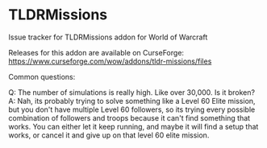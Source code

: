 # TLDRMissions
Issue tracker for TLDRMissions addon for World of Warcraft

Releases for this addon are available on CurseForge: https://www.curseforge.com/wow/addons/tldr-missions/files

Common questions:

Q: The number of simulations is really high. Like over 30,000. Is it broken?
A: Nah, its probably trying to solve something like a Level 60 Elite mission, but you don't have multiple Level 60 followers, so its trying every possible combination of followers and troops because it can't find something that works. You can either let it keep running, and maybe it will find a setup that works, or cancel it and give up on that level 60 elite mission.
